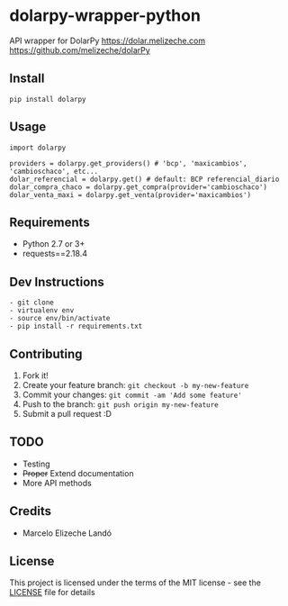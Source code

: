 # dolarpy-wrapper-python

API wrapper for DolarPy https://dolar.melizeche.com
https://github.com/melizeche/dolarPy

## Install

```
pip install dolarpy
```

## Usage
```
import dolarpy

providers = dolarpy.get_providers() # 'bcp', 'maxicambios', 'cambioschaco', etc...
dolar_referencial = dolarpy.get() # default: BCP referencial_diario
dolar_compra_chaco = dolarpy.get_compra(provider='cambioschaco')
dolar_venta_maxi = dolarpy.get_venta(provider='maxicambios')

```

## Requirements

- Python 2.7 or 3+
- requests==2.18.4


## Dev Instructions
```
- git clone
- virtualenv env
- source env/bin/activate
- pip install -r requirements.txt
```

## Contributing

1. Fork it!
2. Create your feature branch: `git checkout -b my-new-feature`
3. Commit your changes: `git commit -am 'Add some feature'`
4. Push to the branch: `git push origin my-new-feature`
5. Submit a pull request :D

## TODO

* Testing
* ~~Proper~~ Extend documentation
* More API methods

## Credits

* Marcelo Elizeche Landó

## License

This project is licensed under the terms of the MIT license - see the [LICENSE](LICENSE) file for details
